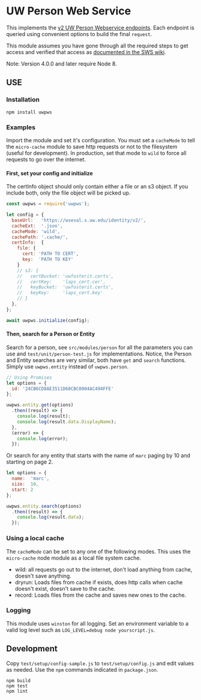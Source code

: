 # UW Person Web Service
This implements the [v2 UW Person Webservice endpoints](https://wiki.cac.washington.edu/display/pws/Person+Web+Service).  Each endpoint is queried using convenient options to build the final ``request``.

This module assumes you have gone through all the required steps to get access and verified that access as [documented in the SWS wiki](https://wiki.cac.washington.edu/display/pws/Person+Web+Service).

Note: Version 4.0.0 and later require Node 8.

## USE

### Installation

    npm install uwpws

### Examples

Import the module and set it's configuration.  You must set a ``cacheMode`` to tell the ``micro-cache`` module to save http requests or not to the filesystem (useful for development).  In production, set that mode to ``wild`` to force all requests to go over the internet.

#### First, set your config and initialize

The certInfo object should only contain either a file or an s3 object. If you include both, only the file object will be picked up.

```JavaScript
const uwpws = require('uwpws');

let config = {
  baseUrl:   'https://wseval.s.uw.edu/identity/v2/',
  cacheExt:  '.json',
  cacheMode: 'wild',
  cachePath: '.cache/',
  certInfo:  {
    file: {
      cert: 'PATH TO CERT',
      key:  'PATH TO KEY'
    }
    // s3: {
    //   certBucket: 'uwfosterit.certs',
    //   certKey:    'laps_cert.cer',
    //   keyBucket:  'uwfosterit.certs',
    //   keyKey:     'laps_cert.key'
    // }
  },
};

await uwpws.initialize(config);
```

#### Then, search for a Person or Entity
Search for a person, see ``src/modules/person`` for all the parameters you can use and ``test/unit/person-test.js`` for implementations. Notice, the Person and Entity searches are very similar, both have ``get`` and ``search`` functions.  Simply use ``uwpws.entity`` instead of ``uwpws.person``.

```JavaScript
// Using Promises
let options = {
  id: '24CB6CD8AE3511D68CBC0004AC494FFE'
};

uwpws.entity.get(options)
  .then((result) => {
    console.log(result);
    console.log(result.data.DisplayName);
  },
  (error) => {
    console.log(error);
  });
```

Or search for any entity that starts with the name of ``marc`` paging by 10 and starting on page 2.

```JavaScript
let options = {
  name:  'marc',
  size:  10,
  start: 2
};

uwpws.entity.search(options)
  .then((result) => {
    console.log(result.data);
  });
```

### Using a local cache

The ``cacheMode`` can be set to any one of the following modes.  This uses the ``micro-cache`` node module as a local file system cache.

- wild: all requests go out to the internet, don't load anything from cache, doesn't save anything.
- dryrun: Loads files from cache if exists, does http calls when cache doesn't exist, doesn't save to the cache.
- record: Loads files from the cache and saves new ones to the cache.

### Logging
This module uses ``winston`` for all logging.  Set an environment variable to a valid log level such as ``LOG_LEVEL=debug node yourscript.js``.

## Development

Copy ``test/setup/config-sample.js`` to ``test/setup/config.js`` and edit values as needed. Use the ``npm`` commands indicated in ``package.json``.

    npm build
    npm test
    npm lint
